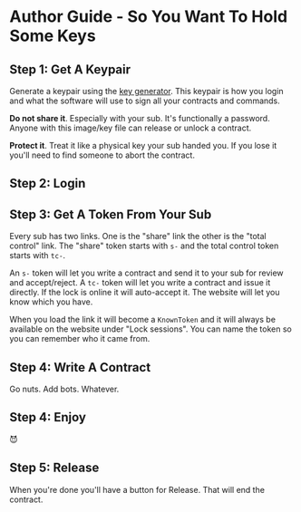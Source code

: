 # Author Guide - So You Want To Hold Some Keys

## Step 1: Get A Keypair

Generate a keypair using the [key generator](https://tartarus.subjugated.club/keypair).
This keypair is how you login and what the software will use to sign all your contracts
and commands.

**Do not share it**. Especially with your sub. It's functionally a password. Anyone with this image/key file can release
or unlock a contract.

**Protect it**. Treat it like a physical key your sub handed you. If you lose it you'll need to find someone
to abort the contract.

## Step 2: Login

## Step 3: Get A Token From Your Sub

Every sub has two links. One is the "share" link the other is the "total control" link.
The "share" token starts with `s-` and the total control token starts with `tc-`.

An `s-` token will let you write a contract and send it to your sub for review and accept/reject.
A `tc-` token will let you write a contract and issue it directly. If the lock is online it will auto-accept it.
The website will let you know which you have.

When you load the link it will become a `KnownToken` and it will always be available on the website under "Lock sessions".
You can name the token so you can remember who it came from.

## Step 4: Write A Contract

Go nuts. Add bots. Whatever.

## Step 4: Enjoy

😈

## Step 5: Release

When you're done you'll have a button for Release. That will end the contract.